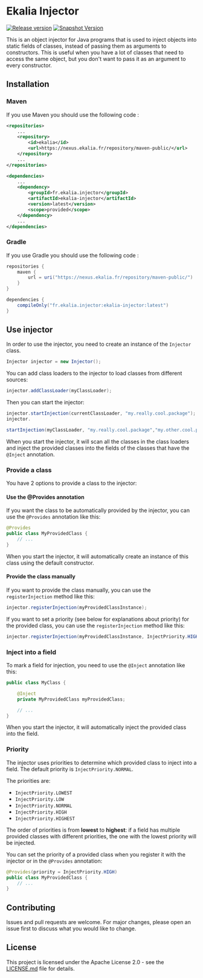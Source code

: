 # Ekalia Injector

[![Release version](https://img.shields.io/nexus/maven-releases/fr.ekalia.injector/ekalia-injector?server=https%3A%2F%2Fnexus.ekalia.fr&label=Release&color=green&link=https%3A%2F%2Fnexus.ekalia.fr%2F%23browse%2Fbrowse%3Amaven-release%3Afr%252Fekalia%252Finjector%252Fekalia-injector)](https://nexus.ekalia.fr/#browse/browse:maven-releases:fr%2Fekalia%2Finjector%2Fekalia-injector) [![Snapshot Version](https://img.shields.io/nexus/maven-public/fr.ekalia.injector/ekalia-injector?server=https%3A%2F%2Fnexus.ekalia.fr&label=Snapshot&color=blue&link=https%3A%2F%2Fnexus.ekalia.fr%2F%23browse%2Fbrowse%3Amaven-public%3Afr%252Fekalia%252Finjector%252Fekalia-injector)](https://nexus.ekalia.fr/#browse/browse:maven-snapshots:fr%2Fekalia%2Finjector%2Fekalia-injector)

This is an object injector for Java programs that is used to inject objects into static fields of classes, instead of
passing them as arguments to constructors. This is useful when you have a lot of classes that need to access the same
object, but you don't want to pass it as an argument to every constructor.

## Installation

### Maven

If you use Maven you should use the following code :

```xml
<repositories>
    ...
    <repository>
        <id>ekalia</id>
        <url>https://nexus.ekalia.fr/repository/maven-public/</url>
    </repository>
    ...
</repositories>

<dependencies>
    ...
    <dependency>
        <groupId>fr.ekalia.injector</groupId>
        <artifactId>ekalia-injector</artifactId>
        <version>latest</version>
        <scope>provided</scope>
    </dependency>
    ...
</dependencies>
```

### Gradle

If you use Gradle you should use the following code :

```groovy
repositories {
    maven {
        url = uri("https://nexus.ekalia.fr/repository/maven-public/")
    }
}

dependencies {
    compileOnly("fr.ekalia.injector:ekalia-injector:latest")
}
```

## Use injector

In order to use the injector, you need to create an instance of the `Injector` class.

```java
Injector injector = new Injector();
```

You can add class loaders to the injector to load classes from different sources:

```java
injector.addClassLoader(myClassLoader);
```

Then you can start the injector:

```java
injector.startInjection(currentClassLoader, "my.really.cool.package");
injector.

startInjection(myClassLoader, "my.really.cool.package","my.other.cool.package");
```

When you start the injector, it will scan all the classes in the class loaders and inject the provided classes into the
fields of the classes that have the `@Inject` annotation.

### Provide a class

You have 2 options to provide a class to the injector:

#### Use the @Provides annotation

If you want the class to be automatically provided by the injector, you can use the `@Provides` annotation like this:

```java
@Provides
public class MyProvidedClass {
    // ...
}
```

When you start the injector, it will automatically create an instance of this class using the default constructor.

#### Provide the class manually

If you want to provide the class manually, you can use the `registerInjection` method like this:

```java
injector.registerInjection(myProvidedClassInstance);
```

If you want to set a priority (see below for explanations about priority) for the provided class, you can use the
`registerInjection` method like this:

```java
injector.registerInjection(myProvidedClassInstance, InjectPriority.HIGH);
```

### Inject into a field

To mark a field for injection, you need to use the `@Inject` annotation like this:

```java
public class MyClass {

    @Inject
    private MyProvidedClass myProvidedClass;

    // ...
}
```

When you start the injector, it will automatically inject the provided class into the field.

### Priority

The injector uses priorities to determine which provided class to inject into a field. The default priority is
`InjectPriority.NORMAL`.

The priorities are:

- `InjectPriority.LOWEST`
- `InjectPriority.LOW`
- `InjectPriority.NORMAL`
- `InjectPriority.HIGH`
- `InjectPriority.HIGHEST`

The order of priorities is from **lowest** to **highest**: if a field has multiple provided classes with different
priorities, the one with the lowest priority will be injected.

You can set the priority of a provided class when you register it with the injector or in the `@Provides` annotation:

```java
@Provides(priority = InjectPriority.HIGH)
public class MyProvidedClass {
    // ...
}
```

## Contributing

Issues and pull requests are welcome. For major changes, please open an issue first to discuss what you would like to
change.

## License

This project is licensed under the Apache License 2.0 - see the [LICENSE.md](LICENSE.md) file for details.